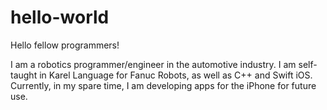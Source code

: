 # hello-world

Hello fellow programmers!

I am a robotics programmer/engineer in the automotive industry.  I am self-taught in Karel Language for Fanuc Robots, as well as C++ and Swift iOS.  Currently, in my spare time, I am developing apps for the iPhone for future use.
